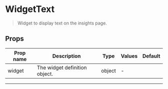 # WidgetText

> Widget to display text on the insights page.

## Props

| Prop name | Description                   | Type   | Values | Default |
| --------- | ----------------------------- | ------ | ------ | ------- |
| widget    | The widget definition object. | object | -      |         |

---
